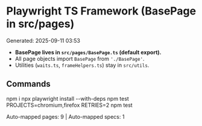 # Playwright TS Framework (BasePage in src/pages)

Generated: 2025-09-11 03:53

- **BasePage lives in `src/pages/BasePage.ts` (default export).**
- All page objects import `BasePage` from `'./BasePage'`.
- Utilities (`waits.ts`, `frameHelpers.ts`) stay in `src/utils`.

## Commands
npm i
npx playwright install --with-deps
npm test
PROJECTS=chromium,firefox RETRIES=2 npm test


Auto-mapped pages: 9 | Auto-mapped specs: 1
